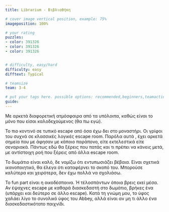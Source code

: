 ```yaml
---
title: Librarium - Βιβλιοθήκη

# cover image vertical position, example: 75%
imageposition: 100%

# your rating
puzzles:
- color: 391326
- color: 391326
- color: 391326


# difficulty, easy/hard
difficulty: easy
difftext: Typical

# teamsize
team: 3-4

# put your tags here. possible options: recommended,beginners,teamaction,duet
guide:
---
```


Με αρκετά διαφορετική ατμόσφαιρα από τα υπόλοιπα, καθώς είναι το μόνο που είσαι καλοδεχούμενος (θα πω εγώ).

Το πιο κοντινό σε τυπικό escape  από όσα έχω δει στο μοναστήρι. Οι γρίφοι του συχνά σε κλασσικές λογικές escape room. Παρόλα αυτά , έχει αρκετά σημεία που με άφησαν με κάποιο παράπονο, είτε εκτελεστικά είτε σεναριακά.
Πάντως εδώ θα ξέρεις που πατάς και τι πρέπει να κάνεις μετά, με αντίστοιχη ροή που ξέρεις από άλλα escape room.

Το δωμάτιο είναι καλό, δε νομίζω ότι εντυπωσιάζει βέβαια. Είναι σχετικά ικανοποιητικό, θα έλεγα ότι καταφέρνει το σκοπό του. Μπορούσε καλύτερα και χειρότερα, δεν έχω πολλά να σχολιάσω.

Το fun part είναι η οικοδέσποινα. Ή τέλοσπάντων όποια βρεις εκεί μέσα. Αν έψαχνες escape με καθαρά διασκεδαστή στο δωμάτιο, βρήκες ένα (υπάρχει και δεύτερο σε άλλο escape). Κατά τη γνώμη μου, το ύφος χαλάει λίγο το συνολικό
 ύφος του Abbey, αλλά είναι αν μη τι άλλο ένα διασκεδαστικότατο παιχνίδι.
